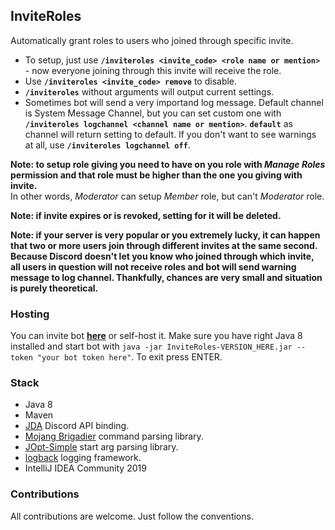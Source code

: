 ## InviteRoles ##

Automatically grant roles to users who joined through specific invite.  

+ To setup, just use **`/inviteroles <invite_code> <role name or mention>`** - now everyone joining through this invite will receive the role.  
+ Use **`/inviteroles <invite_code> remove`** to disable.
+ **`/inviteroles`** without arguments will output current settings.  
+ Sometimes bot will send a very importand log message. Default channel is System Message Channel, but you can set custom one with **`/inviteroles logchannel <channel name or mention>`**. **`default`** as channel will return setting to default. If you don't want to see warnings at all, use **`/inviteroles logchannel off`**.  

**Note: to setup role giving you need to have on you role with *Manage Roles* permission and that role must be higher than the one you giving with invite.**  
In other words, *Moderator* can setup *Member* role, but can't *Moderator* role.  

**Note: if invite expires or is revoked, setting for it will be deleted.**  

**Note: if your server is very popular or you extremely lucky, it can happen that two or more users join through different invites at the same second. Because Discord doesn't let you know who joined through which invite, all users in question will not receive roles and bot will send warning message to log channel. Thankfully, chances are very small and situation is purely theoretical.**  

### Hosting ###

You can invite bot **[here]()** or self-host it. Make sure you have right Java 8 installed and start bot with `java -jar InviteRoles-VERSION_HERE.jar --token "your bot token here"`. To exit press ENTER.  

### Stack ###

+ Java 8  
+ Maven  
+ [JDA](https://github.com/DV8FromTheWorld/JDA) Discord API binding.  
+ [Mojang Brigadier](https://github.com/Mojang/brigadier) command parsing library.  
+ [JOpt-Simple](https://github.com/jopt-simple/jopt-simple) start arg parsing library.  
+ [logback](https://github.com/qos-ch/logback) logging framework.  
+ IntelliJ IDEA Community 2019  

### Contributions ###  

All contributions are welcome. Just follow the conventions.  